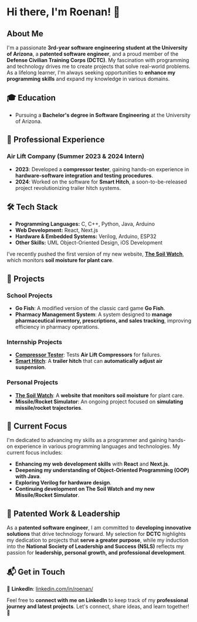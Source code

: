 # Hi there, I'm Roenan! 👋  

## About Me  
I'm a passionate **3rd-year software engineering student at the University of Arizona**, a **patented software engineer**, and a proud member of the **Defense Civilian Training Corps (DCTC)**. My fascination with programming and technology drives me to create projects that solve real-world problems. As a lifelong learner, I'm always seeking opportunities to **enhance my programming skills** and expand my knowledge in various domains.  

## 🎓 Education  
- Pursuing a **Bachelor's degree in Software Engineering** at the University of Arizona.  

## 💼 Professional Experience  
### **Air Lift Company (Summer 2023 & 2024 Intern)**  
- **2023**: Developed a **compressor tester**, gaining hands-on experience in **hardware-software integration and testing procedures**.  
- **2024**: Worked on the software for **Smart Hitch**, a soon-to-be-released project revolutionizing trailer hitch systems.  

## 🛠️ Tech Stack  
- **Programming Languages:** C, C++, Python, Java, Arduino  
- **Web Development:** React, Next.js  
- **Hardware & Embedded Systems:** Verilog, Arduino, ESP32  
- **Other Skills:** UML Object-Oriented Design, iOS Development  

I’ve recently pushed the first version of my new website, **[The Soil Watch](https://github.com/Roenan-b/soil-monitor)**, which monitors **soil moisture for plant care**.  

## 🚀 Projects  

### **School Projects**  
- **Go Fish**: A modified version of the classic card game **Go Fish**.  
- **Pharmacy Management System**: A system designed to **manage pharmaceutical inventory, prescriptions, and sales tracking**, improving efficiency in pharmacy operations.  

### **Internship Projects**  
- **[Compressor Tester](https://github.com/Roenan-b/Compressor-Tester)**: Tests **Air Lift Compressors** for failures.  
- **[Smart Hitch](https://github.com/Roenan-b/Smart-Hitch)**: A **trailer hitch** that can **automatically adjust air suspension**.  

### **Personal Projects**  
- **[The Soil Watch](https://github.com/Roenan-b/soil-monitor)**: A **website that monitors soil moisture** for plant care.  
- **Missile/Rocket Simulator**: An ongoing project focused on **simulating missile/rocket trajectories**.  

## 🎯 Current Focus  
I'm dedicated to advancing my skills as a programmer and gaining hands-on experience in various programming languages and technologies. My current focus includes:  
- **Enhancing my web development skills** with **React** and **Next.js**.  
- **Deepening my understanding of Object-Oriented Programming (OOP) with Java**.  
- **Exploring Verilog for hardware design**.  
- **Continuing development on The Soil Watch and my new Missile/Rocket Simulator**.  

## 🏅 Patented Work & Leadership  
As a **patented software engineer**, I am committed to **developing innovative solutions** that drive technology forward. My selection for **DCTC** highlights my dedication to projects that **serve a greater purpose**, while my induction into the **National Society of Leadership and Success (NSLS)** reflects my passion for **leadership, personal growth, and professional development**.  

## 📬 Get in Touch  
📌 **LinkedIn**: [linkedin.com/in/roenan/](https://www.linkedin.com/in/roenan/)  

Feel free to **connect with me on LinkedIn** to keep track of my **professional journey and latest projects**. Let's connect, share ideas, and learn together! 🚀  
